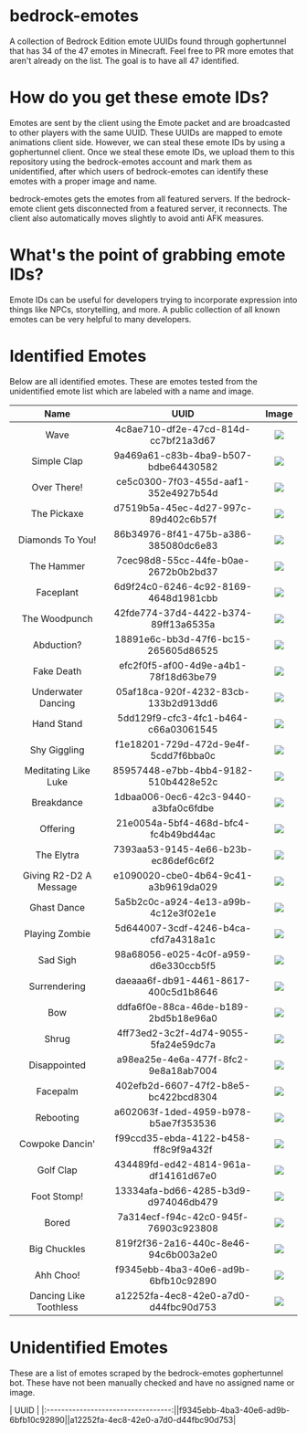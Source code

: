# bedrock-emotes
A collection of Bedrock Edition emote UUIDs found through gophertunnel that has 34 of the 47 emotes in Minecraft.
Feel free to PR more emotes that aren't already on the list. The goal is to have all 47 identified.

# How do you get these emote IDs?
Emotes are sent by the client using the Emote packet and are broadcasted to other players with the same UUID. These UUIDs are mapped to emote animations client side. However, we can steal these emote IDs by using a gophertunnel client. Once we steal these emote IDs, we upload them to this repository using the bedrock-emotes account and mark them as unidentified, after which users of bedrock-emotes can identify these emotes with a proper image and name.

bedrock-emotes gets the emotes from all featured servers. If the bedrock-emote client gets disconnected from a featured server, it reconnects. The client also automatically moves slightly to avoid anti AFK measures.

# What's the point of grabbing emote IDs?
Emote IDs can be useful for developers trying to incorporate expression into things like NPCs, storytelling, and more. A public collection of all known emotes can be very helpful to many developers.

# Identified Emotes
Below are all identified emotes. These are emotes tested from the unidentified emote
list which are labeled with a name and image.

|               Name               |                 UUID                   |                     Image                  |
|:--------------------------------:|:--------------------------------------:|:------------------------------------------:|
|               Wave               |  4c8ae710-df2e-47cd-814d-cc7bf21a3d67  |            ![](./images/wave.png)          |
|            Simple Clap           |  9a469a61-c83b-4ba9-b507-bdbe64430582  |        ![](./images/simple_clap.png)       |
|            Over There!           |  ce5c0300-7f03-455d-aaf1-352e4927b54d  |         ![](./images/over_there.png)       |
|            The Pickaxe           |  d7519b5a-45ec-4d27-997c-89d402c6b57f  |        ![](./images/the_pickaxe.png)       |
|          Diamonds To You!        |  86b34976-8f41-475b-a386-385080dc6e83  |       ![](./images/diamonds_to_you.png)    |
|            The Hammer            |  7cec98d8-55cc-44fe-b0ae-2672b0b2bd37  |         ![](./images/the_hammer.png)       |
|            Faceplant             |  6d9f24c0-6246-4c92-8169-4648d1981cbb  |         ![](./images/faceplant.png)        |
|           The Woodpunch          |  42fde774-37d4-4422-b374-89ff13a6535a  |         ![](./images/woodpunch.png)        |
|            Abduction?            |  18891e6c-bb3d-47f6-bc15-265605d86525  |         ![](./images/abduction.png)        |
|            Fake Death            |  efc2f0f5-af00-4d9e-a4b1-78f18d63be79  |        ![](./images/fake_death.png)        |
|         Underwater Dancing       |  05af18ca-920f-4232-83cb-133b2d913dd6  |    ![](./images/underwater_dancing.png)    |
|            Hand Stand            |  5dd129f9-cfc3-4fc1-b464-c66a03061545  |        ![](./images/hand_stand.png)        |
|           Shy Giggling           |  f1e18201-729d-472d-9e4f-5cdd7f6bba0c  |        ![](./images/shy_giggling.png)      |
|        Meditating Like Luke      |  85957448-e7bb-4bb4-9182-510b4428e52c  |   ![](./images/meditating_like_luke.png)   |
|            Breakdance            |  1dbaa006-0ec6-42c3-9440-a3bfa0c6fdbe  |        ![](./images/breakdance.png)        |
|             Offering             |  21e0054a-5bf4-468d-bfc4-fc4b49bd44ac  |         ![](./images/offering.png)         |
|            The Elytra            |  7393aa53-9145-4e66-b23b-ec86def6c6f2  |        ![](./images/the_elytra.png)        |
|       Giving R2-D2 A Message     |  e1090020-cbe0-4b64-9c41-a3b9619da029  |  ![](./images/giving_r2_d2_a_message.png)  |
|            Ghast Dance           |  5a5b2c0c-a924-4e13-a99b-4c12e3f02e1e  |        ![](./images/ghast_dance.png)       |
|           Playing Zombie         |  5d644007-3cdf-4246-b4ca-cfd7a4318a1c  |      ![](./images/playing_zombie.png)      |
|             Sad Sigh             |  98a68056-e025-4c0f-a959-d6e330ccb5f5  |         ![](./images/sad_sigh.png)         |
|            Surrendering          |  daeaaa6f-db91-4461-8617-400c5d1b8646  |      ![](./images/surrendering.png)        |
|               Bow                |  ddfa6f0e-88ca-46de-b189-2bd5b18e96a0  |          ![](./images/bow.png)             |
|              Shrug               |  4ff73ed2-3c2f-4d74-9055-5fa24e59dc7a  |         ![](./images/shrug.png)            |
|           Disappointed           |  a98ea25e-4e6a-477f-8fc2-9e8a18ab7004  |      ![](./images/disappointed.png)        |
|             Facepalm             |  402efb2d-6607-47f2-b8e5-bc422bcd8304  |        ![](./images/facepalm.png)          |
|            Rebooting             |  a602063f-1ded-4959-b978-b5ae7f353536  |       ![](./images/rebooting.png)          |
|          Cowpoke Dancin'         |  f99ccd35-ebda-4122-b458-ff8c9f9a432f  |    ![](./images/cowpoke_dancin.png)        |
|            Golf Clap             |  434489fd-ed42-4814-961a-df14161d67e0  |       ![](./images/golf_clap.png)          |
|           Foot Stomp!            |  13334afa-bd66-4285-b3d9-d974046db479  |      ![](./images/foot_stomp.png)          |
|             Bored                |  7a314ecf-f94c-42c0-945f-76903c923808  |        ![](./images/bored.png)             |
|           Big Chuckles           |  819f2f36-2a16-440c-8e46-94c6b003a2e0  |      ![](./images/big_chuckles.png)        |
|            Ahh Choo!             |  f9345ebb-4ba3-40e6-ad9b-6bfb10c92890  |        ![](./images/ahh_choo.png)          |
|        Dancing Like Toothless    |  a12252fa-4ec8-42e0-a7d0-d44fbc90d753  |  ![](./images/dancing_like_toothless.png)  |

# Unidentified Emotes
These are a list of emotes scraped by the bedrock-emotes gophertunnel bot.
These have not been manually checked and have no assigned name or image.

|                UUID                |
|:----------------------------------:||f9345ebb-4ba3-40e6-ad9b-6bfb10c92890||a12252fa-4ec8-42e0-a7d0-d44fbc90d753|